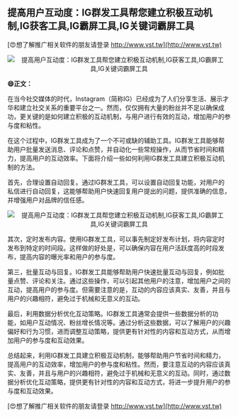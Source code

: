 ## **提高用户互动度：IG群发工具帮您建立积极互动机制,IG获客工具,IG霸屏工具,IG关键词霸屏工具**

[😍想了解推广相关软件的朋友请登录 http://www.vst.tw](http://www.vst.tw)

 <center><img src="https://vst.tw/MP4/tuiguang/png/3.png" alt="提高用户互动度：IG群发工具帮您建立积极互动机制,IG获客工具,IG霸屏工具,IG关键词霸屏工具"></center>

**😄正文：**

在当今社交媒体的时代，Instagram（简称IG）已经成为了人们分享生活、展示才华和建立社交关系的重要平台之一。然而，仅仅拥有大量的粉丝并不足以确保成功，更关键的是如何建立积极的互动机制，与用户进行有效的互动，增加用户的参与度和粘性。

在这个过程中，IG群发工具成为了一个不可或缺的辅助工具。IG群发工具能够帮助用户批量发送消息、评论和点赞，并自动化一些常规操作，从而节省时间和精力，提高用户的互动效率。下面将介绍一些如何利用IG群发工具建立积极互动机制的方法。

首先，合理设置自动回复。通过IG群发工具，可以设置自动回复功能，对用户的私信进行自动回复，这能够帮助用户快速回复用户提出的问题，提供准确的信息，并增强用户对品牌的信任感。

 <center><img src="https://vst.tw/MP4/tuiguang/png/6.png" alt="提高用户互动度：IG群发工具帮您建立积极互动机制,IG获客工具,IG霸屏工具,IG关键词霸屏工具"></center>

其次，定时发布内容。使用IG群发工具，可以事先制定好发布计划，将内容定时发布到特定的时间段。这样做的好处是，可以确保内容在用户活跃度高的时段发布，提高内容的曝光率和用户的参与度。

第三，批量互动与回复。IG群发工具能够帮助用户快速批量互动与回复，例如批量点赞、评论和关注。通过这些操作，可以引起其他用户的注意，增加用户之间的互动，提高用户的参与度。但需要注意的是，互动的内容应该真实、友善，并且与用户的兴趣相符，避免过于机械和无意义的互动。

最后，利用数据分析优化互动策略。IG群发工具通常会提供一些数据分析的功能，如用户互动情况、粉丝增长情况等。通过分析这些数据，可以了解用户的兴趣偏好和行为习惯，进而调整互动策略，提供更有针对性的内容和互动方式，从而增加用户的参与度和互动效果。

总结起来，利用IG群发工具建立积极互动机制，能够帮助用户节省时间和精力，提高用户的互动效率，增加用户的参与度和粘性。然而，要注意互动的内容应该真实、友善，并且与用户的兴趣相符，避免过于机械和无意义的互动。同时，通过数据分析优化互动策略，提供更有针对性的内容和互动方式，将进一步提升用户的参与度和互动效果。

[😍想了解推广相关软件的朋友请登录 http://www.vst.tw](http://www.vst.tw)



